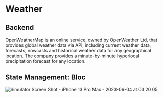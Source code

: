 # Weather

## Backend
OpenWeatherMap is an online service, owned by OpenWeather Ltd, that provides global weather data via API, including current weather data, forecasts, nowcasts and historical weather data for any geographical location. The company provides a minute-by-minute hyperlocal precipitation forecast for any location.

## State Management: Bloc

![Simulator Screen Shot - iPhone 13 Pro Max - 2023-06-04 at 03 20 05](https://github.com/varunarora-95/Weather/assets/45840746/2d5b500c-7bbb-475e-8614-63295790d3b0)

